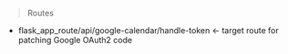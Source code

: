> Routes

- flask_app_route/api/google-calendar/handle-token <- target route for patching Google OAuth2 code
